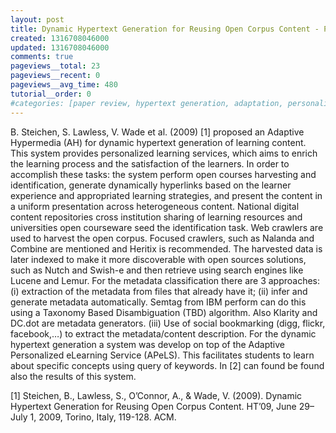 ```yaml
---
layout: post
title: Dynamic Hypertext Generation for Reusing Open Corpus Content - Paper Review
created: 1316708046000
updated: 1316708046000
comments: true
pageviews__total: 23
pageviews__recent: 0
pageviews__avg_time: 480
tutorial__order: 0
#categories: [paper review, hypertext generation, adaptation, personalisation, open corpus content, metadata generation, e-learning]
---
```

B. Steichen, S. Lawless, V. Wade et al. (2009) [1] proposed an Adaptive Hypermedia (AH) for dynamic hypertext generation of learning content. This system provides personalized learning services, which aims to enrich the learning process and the satisfaction of the learners. In order to accomplish these tasks: the system perform open courses harvesting and identification, generate dynamically hyperlinks based on the learner experience and appropriated learning strategies, and present the content in a uniform presentation across heterogeneous content. National digital content repositories cross institution sharing of learning resources and universities open courseware seed the identification task. Web crawlers are used to harvest the open corpus. Focused crawlers, such as Nalanda and Combine are mentioned and Heritix is recommended.  The harvested data is later indexed to make it more discoverable with open sources solutions, such as Nutch and Swish-e and then retrieve using search engines like Lucene and Lemur. For the metadata classification there are 3 approaches: (i) extraction of the metadata from files that already have it; (ii) infer and generate metadata automatically. Semtag from IBM perform can do this using a Taxonomy Based Disambiguation (TBD) algorithm. Also Klarity and DC.dot are metadata generators. (iii) Use of social bookmarking (digg, flickr, facebook,…) to extract the metadata/content description. For the dynamic hypertext generation a system was develop on top of the Adaptive Personalized eLearning Service (APeLS). This facilitates students to learn about specific concepts using query of keywords. In [2] can found be found also the results of this system.
<!--More-->

[1] Steichen, B., Lawless, S., O’Connor, A., & Wade, V. (2009). Dynamic Hypertext Generation for Reusing Open Corpus Content. HT’09, June 29–July 1, 2009, Torino, Italy, 119-128. ACM.
